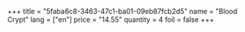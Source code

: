 +++
title = "5faba6c8-3463-47c1-ba01-09eb87fcb2d5"
name = "Blood Crypt"
lang = ["en"]
price = "14.55"
quantity = 4
foil = false
+++
